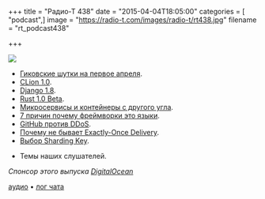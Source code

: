 +++
title = "Радио-Т 438"
date = "2015-04-04T18:05:00"
categories = [ "podcast",]
image = "https://radio-t.com/images/radio-t/rt438.jpg"
filename = "rt_podcast438"

+++

![](https://radio-t.com/images/radio-t/rt438.jpg)

* [Гиковские шутки на первое апреля](http://prsm.tc/CpnYxV).
* [CLion 1.0](http://blog.jetbrains.com/clion/2015/04/clion-1-0-lets-start-the-countdown/).
* [Django 1.8](https://www.djangoproject.com/weblog/2015/apr/01/release-18-final/).
* [Rust 1.0 Beta](http://blog.rust-lang.org/2015/04/03/Rust-1.0-beta.html).
* [Микросервисы и контейнеры с другого угла](http://prsm.tc/t9Nq2Y).
* [7 причин почему фреймворки это языки](http://prsm.tc/aozRv7).
* [GitHub против DDoS](http://arstechnica.com/security/2015/03/github-battles-largest-ddos-in-sites-history-targeted-at-anti-censorship-tools/).
* [Почему не бывает Exactly-Once Delivery](http://bravenewgeek.com/you-cannot-have-exactly-once-delivery/).
* [Выбор Sharding Key](http://java.dzone.com/articles/choosing-good-sharding-key).
- Темы наших слушателей.

_Спонсор этого выпуска [DigitalOcean](https://do.co/radiot)_

[аудио](https://cdn.radio-t.com/rt_podcast438.mp3) • [лог чата](http://chat.radio-t.com/logs/radio-t-438.html)
<audio src="https://cdn.radio-t.com/rt_podcast438.mp3" preload="none"></audio>
